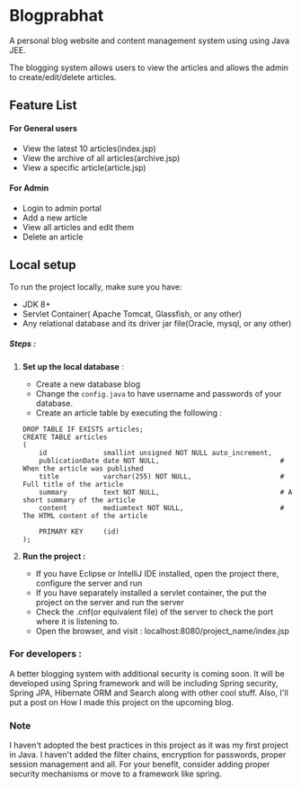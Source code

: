 # Blogprabhat
A personal blog website and content management system  using using Java JEE.

The blogging system allows users to view the articles and allows the admin to create/edit/delete articles.

## Feature List

#### For General users

* View the latest 10 articles(index.jsp)
* View the archive of all articles(archive.jsp)
* View a specific article(article.jsp)

#### For Admin

* Login to admin portal
* Add a new article
* View all articles and edit them
* Delete an article

## Local setup

To run the project locally, make sure you have:
* JDK 8+
* Servlet Container( Apache Tomcat, Glassfish, or any other)
* Any relational database and its driver jar file(Oracle, mysql, or any other)

##### Steps :
1. **Set up the local database** :

	* Create a new database blog
	* Change the `config.java` to have username and passwords of your database.
	* Create an article table by executing the following :
	
	```
	DROP TABLE IF EXISTS articles;
	CREATE TABLE articles
	(
		id              smallint unsigned NOT NULL auto_increment,
		publicationDate date NOT NULL,                              # When the article was published
		title           varchar(255) NOT NULL,                      # Full title of the article
		summary         text NOT NULL,                              # A short summary of the article
		content         mediumtext NOT NULL,                        # The HTML content of the article

		PRIMARY KEY     (id)
	);
	```
	
2. **Run the project :**
	* If you have Eclipse or IntelliJ IDE installed, open the project there, configure the server and run
	* If you have separately installed a servlet container, the put the project on the server and run the server
	* Check the .cnf(or equivalent file) of the server to check the port where it is listening to.
	* Open the browser, and visit : localhost:8080/project_name/index.jsp
	

### For developers :

A better blogging system with additional security is coming soon. It will be developed using Spring framework and
will be including Spring security, Spring JPA, Hibernate ORM and Search along with other cool stuff.
Also, I'll put a post on How I made this project on the upcoming blog.


### Note
I haven't adopted the best practices in this project as it was my first project in Java.
I haven't added the filter chains, encryption for passwords, proper session management and all.
For your benefit, consider adding proper security mechanisms or move to a framework like spring.
	